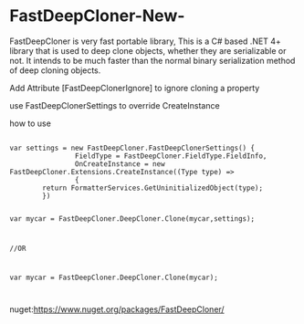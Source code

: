 # FastDeepCloner-New-
FastDeepCloner is very fast portable library, This is a C# based .NET 4+ library that is used to deep clone objects, whether they are serializable or not. It intends to be much faster than the normal binary serialization method of deep cloning objects.

Add Attribute [FastDeepClonerIgnore] to ignore cloning a property

use FastDeepClonerSettings to override CreateInstance

how to use

<code>
var settings = new FastDeepCloner.FastDeepClonerSettings() {
                FieldType = FastDeepCloner.FieldType.FieldInfo,
                OnCreateInstance = new FastDeepCloner.Extensions.CreateInstance((Type type) =>
                {
		return FormatterServices.GetUninitializedObject(type);
		})
        
var mycar = FastDeepCloner.DeepCloner.Clone(mycar,settings);

//OR

var mycar = FastDeepCloner.DeepCloner.Clone(mycar);

</code> 

nuget:https://www.nuget.org/packages/FastDeepCloner/
